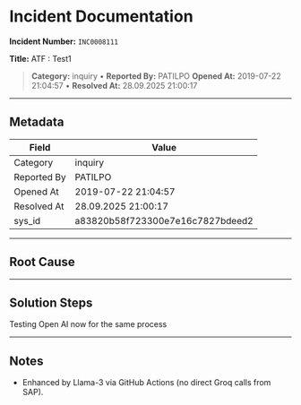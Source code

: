 # Incident Documentation

**Incident Number:** `INC0008111`

**Title:** ATF : Test1

> **Category:** inquiry • **Reported By:** PATILPO
> **Opened At:** 2019-07-22 21:04:57 • **Resolved At:** 28.09.2025 21:00:17

---

## Metadata

| Field | Value |
|---|---|
| Category | inquiry |
| Reported By | PATILPO |
| Opened At | 2019-07-22 21:04:57 |
| Resolved At | 28.09.2025 21:00:17 |
| sys_id | a83820b58f723300e7e16c7827bdeed2 |

---

## Root Cause



---

## Solution Steps

Testing Open AI now for the same process

---

## Notes

- Enhanced by Llama-3 via GitHub Actions (no direct Groq calls from SAP).
